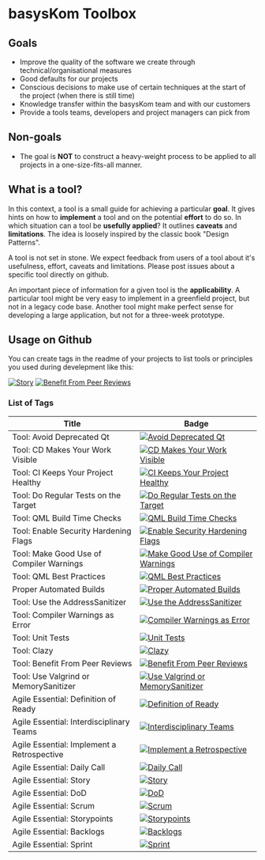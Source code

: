 # basysKom Toolbox

## Goals

- Improve the quality of the software we create through technical/organisational measures
- Good defaults for our projects
- Conscious decisions to make use of certain techniques at the start of the project (when there is still time)
- Knowledge transfer within the basysKom team and with our customers
- Provide a tools teams, developers and project managers can pick from

## Non-goals
- The goal is **NOT** to construct a heavy-weight process to be applied to all projects in a one-size-fits-all manner.

## What is a tool?
In this context, a tool is a small guide for achieving a particular **goal**. It gives hints on how to **implement** a tool and on the potential **effort** to do so. In which situation can a tool be **usefully applied**? It outlines **caveats** and **limitations**. The idea is loosely inspired by the classic book "Design Patterns". 

A tool is not set in stone. We expect feedback from users of a tool about it's usefulness, effort, caveats and limitations. Please post issues about a specific tool directly on github.

An important piece of information for a given tool is the **applicability**. A particular tool might be very easy to implement in a greenfield project, but not in a legacy code base. Another tool might make perfect sense for developing a large application, but not for a three-week prototype.


## Usage on Github
You can create tags in the readme of your projects to list tools or principles you used during develepment like this:

[![Story](https://img.shields.io/badge/Story-gray?link=https%3A%2F%2Ftoolbox.basykom.com%2F20)](https://toolbox.basyskom.com/20)
[![Benefit From Peer Reviews](https://img.shields.io/badge/Benefit%20From%20Peer%20Reviews-orange?link=https%3A%2F%2Ftoolbox.basykom.com%2F14)](https://toolbox.basyskom.com/14) 


### List of Tags

| Title                                          | Badge |
|------------------------------------------------|-------|
| Tool: Avoid Deprecated Qt                      | [![Avoid Deprecated Qt](https://img.shields.io/badge/Avoid%20Deprecated%20Qt-orange?link=https%3A%2F%2Ftoolbox.basykom.com%2F1)](https://toolbox.basyskom.com/1) |
| Tool: CD Makes Your Work Visible               | [![CD Makes Your Work Visible](https://img.shields.io/badge/CD%20Makes%20Your%20Work%20Visible-orange?link=https%3A%2F%2Ftoolbox.basykom.com%2F2)](https://toolbox.basyskom.com/2) |
| Tool: CI Keeps Your Project Healthy            | [![CI Keeps Your Project Healthy](https://img.shields.io/badge/CI%20Keeps%20Your%20Project%20Healthy-orange?link=https%3A%2F%2Ftoolbox.basykom.com%2F3)](https://toolbox.basyskom.com/3) |
| Tool: Do Regular Tests on the Target           | [![Do Regular Tests on the Target](https://img.shields.io/badge/Do%20Regular%20Tests%20on%20the%20Target-orange?link=https%3A%2F%2Ftoolbox.basykom.com%2F4)](https://toolbox.basyskom.com/4) |
| Tool: QML Build Time Checks                    | [![QML Build Time Checks](https://img.shields.io/badge/QML%20Build%20Time%20Checks-orange?link=https%3A%2F%2Ftoolbox.basykom.com%2F5)](https://toolbox.basyskom.com/5) |
| Tool: Enable Security Hardening Flags          | [![Enable Security Hardening Flags](https://img.shields.io/badge/Enable%20Security%20Hardening%20Flags-orange?link=https%3A%2F%2Ftoolbox.basykom.com%2F6)](https://toolbox.basyskom.com/6) |
| Tool: Make Good Use of Compiler Warnings       | [![Make Good Use of Compiler Warnings](https://img.shields.io/badge/Make%20Good%20Use%20of%20Compiler%20Warnings-orange?link=https%3A%2F%2Ftoolbox.basykom.com%2F7)](https://toolbox.basyskom.com/7) |
| Tool: QML Best Practices                       | [![QML Best Practices](https://img.shields.io/badge/QML%20Best%20Practices-orange?link=https%3A%2F%2Ftoolbox.basykom.com%2F8)](https://toolbox.basyskom.com/8) |
| Proper Automated Builds                        | [![Proper Automated Builds](https://img.shields.io/badge/Proper%20Automated%20Builds-orange?link=https%3A%2F%2Ftoolbox.basykom.com%2F9)](https://toolbox.basyskom.com/9) |
| Tool: Use the AddressSanitizer                 | [![Use the AddressSanitizer](https://img.shields.io/badge/Use%20the%20AddressSanitizer-orange?link=https%3A%2F%2Ftoolbox.basykom.com%2F10)](https://toolbox.basyskom.com/10) |
| Tool: Compiler Warnings as Error               | [![Compiler Warnings as Error](https://img.shields.io/badge/Compiler%20Warnings%20as%20Error-orange?link=https%3A%2F%2Ftoolbox.basykom.com%2F11)](https://toolbox.basyskom.com/11) |
| Tool: Unit Tests                               | [![Unit Tests](https://img.shields.io/badge/Unit%20Tests-orange?link=https%3A%2F%2Ftoolbox.basykom.com%2F12)](https://toolbox.basyskom.com/12) |
| Tool: Clazy                                    | [![Clazy](https://img.shields.io/badge/Clazy-orange?link=https%3A%2F%2Ftoolbox.basykom.com%2F13)](https://toolbox.basyskom.com/13) |
| Tool: Benefit From Peer Reviews                | [![Benefit From Peer Reviews](https://img.shields.io/badge/Benefit%20From%20Peer%20Reviews-orange?link=https%3A%2F%2Ftoolbox.basykom.com%2F14)](https://toolbox.basyskom.com/14) |
| Tool: Use Valgrind or MemorySanitizer          | [![Use Valgrind or MemorySanitizer](https://img.shields.io/badge/Use%20Valgrind%20or%20MemorySanitizer-orange?link=https%3A%2F%2Ftoolbox.basykom.com%2F15)](https://toolbox.basyskom.com/15) |
| Agile Essential: Definition of Ready           | [![Definition of Ready](https://img.shields.io/badge/Definition%20of%20Ready-gray?link=https%3A%2F%2Ftoolbox.basykom.com%2F16)](https://toolbox.basyskom.com/16) |
| Agile Essential: Interdisciplinary Teams       | [![Interdisciplinary Teams](https://img.shields.io/badge/Interdisciplinary%20Teams-gray?link=https%3A%2F%2Ftoolbox.basykom.com%2F17)](https://toolbox.basyskom.com/17) |
| Agile Essential: Implement a Retrospective     | [![Implement a Retrospective](https://img.shields.io/badge/Implement%20a%20Retrospective-gray?link=https%3A%2F%2Ftoolbox.basykom.com%2F18)](https://toolbox.basyskom.com/18) |
| Agile Essential: Daily Call                    | [![Daily Call](https://img.shields.io/badge/Daily%20Call-gray?link=https%3A%2F%2Ftoolbox.basykom.com%2F19)](https://toolbox.basyskom.com/19) |
| Agile Essential: Story                         | [![Story](https://img.shields.io/badge/Story-gray?link=https%3A%2F%2Ftoolbox.basykom.com%2F20)](https://toolbox.basyskom.com/20) |
| Agile Essential: DoD                           | [![DoD](https://img.shields.io/badge/DoD-gray?link=https%3A%2F%2Ftoolbox.basykom.com%2F21)](https://toolbox.basyskom.com/21) |
| Agile Essential: Scrum                         | [![Scrum](https://img.shields.io/badge/Scrum-gray?link=https%3A%2F%2Ftoolbox.basykom.com%2F22)](https://toolbox.basyskom.com/22) |
| Agile Essential: Storypoints                   | [![Storypoints](https://img.shields.io/badge/Storypoints-gray?link=https%3A%2F%2Ftoolbox.basykom.com%2F23)](https://toolbox.basyskom.com/23) |
| Agile Essential: Backlogs                      | [![Backlogs](https://img.shields.io/badge/Backlogs-gray?link=https%3A%2F%2Ftoolbox.basykom.com%2F24)](https://toolbox.basyskom.com/24) |
| Agile Essential: Sprint                        | [![Sprint](https://img.shields.io/badge/Sprint-gray?link=https%3A%2F%2Ftoolbox.basykom.com%2F25)](https://toolbox.basyskom.com/25) |
